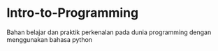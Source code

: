 # Intro-to-Programming
Bahan belajar dan praktik perkenalan pada dunia programming dengan menggunakan bahasa python
